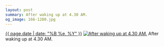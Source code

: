 ```yaml
---
layout: post
summary: After waking up at 4.30 AM.
og_image: 166-1280.jpg
---
```


<p>
  <time><a href="/166">{{ page.date | date: "%B %e, %Y" }}</a></time>
  <a href="/166"><img src="{{ site.assets_url }}/166-640.jpg" srcset="{{ site.assets_url }}/166-1280.jpg 1280w, {{ site.assets_url }}/166-960.jpg 960w, {{ site.assets_url }}/166-640.jpg 640w, {{ site.assets_url }}/166-320.jpg 320w" sizes="(min-width: 700px) 50vw, calc(100vw - 2rem)" alt="After waking up at 4.30 AM." /></a>
  <span>After waking up at 4.30 AM.</span>
</p>
